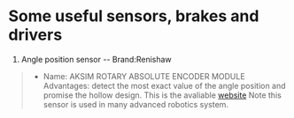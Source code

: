 # Some useful sensors, brakes and drivers

1. Angle position sensor -- Brand:Renishaw 
> * Name: AKSIM ROTARY ABSOLUTE ENCODER MODULE
>   Advantages: detect the most exact value of the angle position and promise the hollow design.
>  This is the avaliable [website](https://www.rls.si/cn_en/products/rotary-magnetic-encoders/absolute-encoders/aksim-rotary-absolute-encoder-module?___from_store=cn "Renshaw absolute angle sensor")
>   Note this sensor is used in many advanced robotics system.
